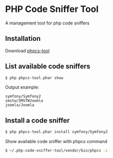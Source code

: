 PHP Code Sniffer Tool
=====================

A management tool for php code sniffers

## Installation

Download [phpcs-tool](https://github.com/LeoOnTheEarth/php-code-sniffer-tool/releases/download/0.0.5/phpcs-tool.phar)

## List available code sniffers

```bash
$ php phpcs-tool.phar show
```

Output example:

```
symfony/Symfony2
smstw/SMSTWJoomla
joomla/Joomla
```

## Install a code sniffer

```bash
$ php phpcs-tool.phar install symfony/Symfony2
```

Show available code sniffer with phpcs command

```bash
$ ~/.php-code-sniffer-tool/vendor/bin/phpcs -i
```
